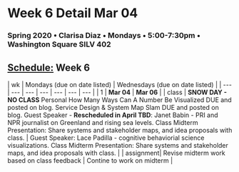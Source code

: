 # Week 6 Detail Mar 04

### Spring 2020 • Clarisa Diaz • Mondays • 5:00-7:30pm • Washington Square SILV 402

## [Schedule:](./) Week 6

| wk | Mondays \(due on date listed\) | Wednesdays \(due on date listed\) |
| --- | --- | --- | --- | --- | --- | --- |
| 1 | **Mar 04** | **Mar 06** |
| class | **SNOW DAY - NO CLASS** Personal How Many Ways Can A Number Be Visualized DUE and posted on blog. Service Design & System Map Slam DUE and posted on blog. Guest Speaker - **Rescheduled in April TBD**: Janet Babin - PRI and NPR journalist on Greenland and rising sea levels. Class Midterm Presentation: Share systems and stakeholder maps, and idea proposals with class.  | Guest Speaker: Lace Padilla - cognitive behaviorial science visualizations. Class Midterm Presentation: Share systems and stakeholder maps, and idea proposals with class.  |
| assignment| Revise midterm work based on class feedback |  Contine to work on midterm |
